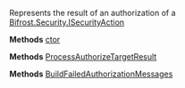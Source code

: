 Represents the result of an authorization of a [Bifrost.Security.ISecurityAction](Bifrost.Security.ISecurityAction)

**Methods**
[ctor](Bifrost.Security.AuthorizeActionResult.ctor)


**Methods**
[ProcessAuthorizeTargetResult](Bifrost.Security.AuthorizeActionResult.ProcessAuthorizeTargetResult)


**Methods**
[BuildFailedAuthorizationMessages](Bifrost.Security.AuthorizeActionResult.BuildFailedAuthorizationMessages)
